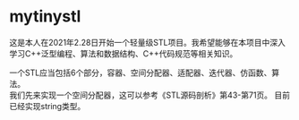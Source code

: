 # mytinystl
这是本人在2021年2.28日开始一个轻量级STL项目。我希望能够在本项目中深入学习C++泛型编程、算法和数据结构、C++代码规范等相关知识。  

一个STL应当包括6个部分，容器、空间分配器、适配器、迭代器、仿函数、算法。  
我们先来实现一个空间分配器，这可以参考《STL源码剖析》第43-第71页。
目前已经实现string类型。